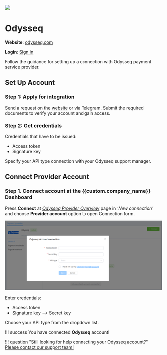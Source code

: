 <img src="https://static.openfintech.io/payment_providers/odysseq/logo.svg?w=400" width="400px" >

# Odysseq

**Website**: [odysseq.com](https://odysseq.com/)

**Login**: [Sign in](https://odysseq.com/user/sign-in/login)

Follow the guidance for setting up a connection with Odysseq payment service provider.

## Set Up Account

### Step 1: Apply for integration

Send a request on the [website](https://odysseq.com/) or via Telegram. Submit the required documents to verify your account and gain access.

### Step 2: Get credentials

Credentials that have to be issued:

* Access token
* Signature key

Specify your API type connection with your Odysseq support manager.

## Connect Provider Account

### Step 1. Connect account at the {{custom.company_name}} Dashboard

Press **Connect** at [*Odysseq Provider Overview*]({{custom.dashboard_base_url}}connect-directory/payment-providers/odysseq/general) page in *'New connection'* and choose **Provider account** option to open Connection form.

![Connect](images/provider-account.png)

Enter credentials:

* Access token
* Signature key --> Secret key

Choose your API type from the dropdown list.

!!! success
    You have connected **Odysseq** account!

!!! question "Still looking for help connecting your Odysseq account?"
    <!--email_off-->[Please contact our support team!](mailto:{{custom.support_email}})<!--/email_off-->
